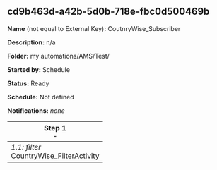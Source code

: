 ## cd9b463d-a42b-5d0b-718e-fbc0d500469b

**Name** (not equal to External Key)**:** CoutnryWise_Subscriber

**Description:** n/a

**Folder:** my automations/AMS/Test/

**Started by:** Schedule

**Status:** Ready

**Schedule:** Not defined

**Notifications:** _none_


| Step 1<br>_<small>-</small>_ |
| --- |
| _1.1: filter_<br>CountryWise_FilterActivity |
